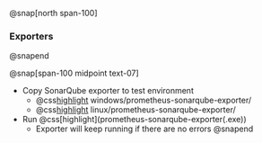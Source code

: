 @snap[north span-100]
### Exporters
@snapend

@snap[span-100 midpoint text-07]
- Copy SonarQube exporter to test environment
  - @css[highlight](Windows:) windows/prometheus-sonarqube-exporter/
  - @css[highlight](Mac:) linux/prometheus-sonarqube-exporter/
- Run @css[highlight](prometheus-sonarqube-exporter(.exe&#41;)
  - Exporter will keep running if there are no errors
@snapend